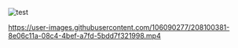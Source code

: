 ![test](https://user-images.githubusercontent.com/106090277/208100346-3c84c8ad-18cc-4724-b5c0-56e95954cc90.png)


https://user-images.githubusercontent.com/106090277/208100381-8e06c11a-08c4-4bef-a7fd-5bdd7f321998.mp4

